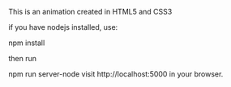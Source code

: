 This is an animation created in HTML5 and CSS3

if you have nodejs installed, use:


npm install

then run

npm run server-node
visit http://localhost:5000 in your browser.
